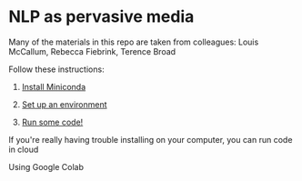 # NLP as pervasive media 

Many of the materials in this repo are taken from colleagues: Louis McCallum, Rebecca Fiebrink, Terence Broad

Follow these instructions:

1. [Install Miniconda](https://git.soton.ac.uk/ysb1a23/pervasivemediaexploration/-/blob/main/week_ten/installing_miniconda.md?ref_type=heads)

2. [Set up an environment](https://git.soton.ac.uk/ysb1a23/pervasivemediaexploration/-/blob/main/week_ten/setting_up_environment.md?ref_type=heads)

3. [Run some code!](https://github.com/yadlra/pervasive-media-nlp/blob/main/week10/running_code.md)

If you're really having trouble installing on your computer, you can run code in cloud

Using Google Colab